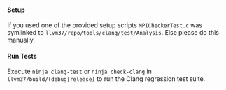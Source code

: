 #### Setup
If you used one of the provided setup scripts `MPICheckerTest.c` was symlinked
to `llvm37/repo/tools/clang/test/Analysis`.  Else please do this manually.
#### Run Tests
Execute `ninja clang-test` or `ninja check-clang` in
`llvm37/build/(debug|release)` to run the Clang regression test suite.
